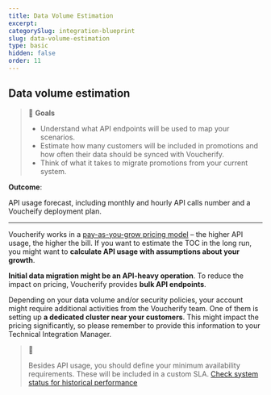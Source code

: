 ```yaml
---
title: Data Volume Estimation
excerpt:
categorySlug: integration-blueprint
slug: data-volume-estimation
type: basic
hidden: false
order: 11
---
```


## Data volume estimation

> 📘 **Goals**
> 
> * Understand what API endpoints will be used to map your scenarios.
> * Estimate how many customers will be included in promotions and how often their data should be synced with Voucherify.
> * Think of what it takes to migrate promotions from your current system. 

**Outcome**: 

API usage forecast, including monthly and hourly API calls number and a Voucheify deployment plan.

---

Voucherify works in a [pay-as-you-grow pricing model](https://www.voucherify.io/pricing "Fair plans that scale with you") – the higher API usage, the higher the bill. If you want to estimate the TOC in the long run, you might want to **calculate API usage with assumptions about your growth**.

**Initial data migration might be an API-heavy operation**. To reduce the impact on pricing, Voucherify provides **bulk API endpoints**.

Depending on your data volume and/or security policies, your account might require additional activities from the Voucherify team. One of them is setting up **a dedicated cluster near your customers**. This might impact the pricing significantly, so please remember to provide this information to your Technical Integration Manager.

> 📘 
>
> Besides API usage, you should define your minimum availability requirements. These will be included in a custom SLA.
[Check system status for historical performance](https://status.voucherify.io/)

